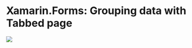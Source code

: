 # Xamarin.Forms: Grouping data with Tabbed page

![](https://4.bp.blogspot.com/--oIEfbESFFs/WNK1CPOe-2I/AAAAAAAACLk/02p7iDehLDgDmuWBrS8ulhY265SR427qwCLcB/s1600/xamarin.forms_grouping_tabbed_page.gif/)


